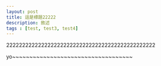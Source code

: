 ```yaml
---
layout: post
title: 這是標題22222
description: 敘述
tags : [test, test3, test4]
---
```

22222222222222222222222222222222222222222222222
<!--break-->
yo~~~~~~~~~~~~~~~~~~~~~~~~~~~~~~~~~~~